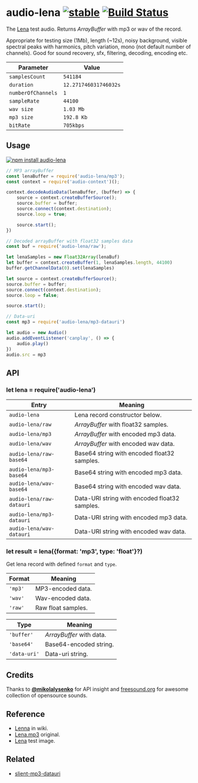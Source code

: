 # audio-lena [![stable](https://img.shields.io/badge/stability-stable-brightgreen.svg)](http://github.com/badges/stability-badges) [![Build Status](https://img.shields.io/travis/audiojs/audio-lena.svg)](https://travis-ci.org/audiojs/audio-lena)

The [Lena](https://www.freesound.org/people/heshamwhite/sounds/246148/) test audio. Returns _ArrayBuffer_ with mp3 or wav of the record.

Appropriate for testing size (1Mb), length (~12s), noisy background, visible spectral peaks with harmonics, pitch variation, mono (not default number of channels). Good for sound recovery, sfx, filtering, decoding, encoding etc.

| Parameter | Value |
|---|---|
| `samplesCount` | `541184` |
| `duration` | `12.271746031746032s` |
| `numberOfChannels` | `1` |
| `sampleRate` | `44100` |
| `wav size` | `1.03 Mb` |
| `mp3 size` | `192.8 Kb` |
| `bitRate` | `705kbps` |

## Usage

[![npm install audio-lena](https://nodei.co/npm/audio-lena.png?mini=true)](https://npmjs.org/package/audio-lena/)

```js
// MP3 arrayBuffer
const lenaBuffer = require('audio-lena/mp3');
const context = require('audio-context')();

context.decodeAudioData(lenaBuffer, (buffer) => {
	source = context.createBufferSource();
	source.buffer = buffer;
	source.connect(context.destination);
	source.loop = true;

	source.start();
})
```

```js
// Decoded arrayBuffer with float32 samples data
const buf = require('audio-lena/raw');

let lenaSamples = new Float32Array(lenaBuf)
let buffer = context.createBuffer(1, lenaSamples.length, 44100)
buffer.getChannelData(0).set(lenaSamples)

let source = context.createBufferSource();
source.buffer = buffer;
source.connect(context.destination);
source.loop = false;

source.start();
```

```js
// Data-uri
const mp3 = require('audio-lena/mp3-datauri')

let audio = new Audio()
audio.addEventListener('canplay', () => {
	audio.play()
})
audio.src = mp3
```

## API

### let lena = require('audio-lena')

| Entry | Meaning |
|---|---|
| `audio-lena` | Lena record constructor below. |
| `audio-lena/raw` | _ArrayBuffer_ with float32 samples. |
| `audio-lena/mp3` | _ArrayBuffer_ with encoded mp3 data. |
| `audio-lena/wav` | _ArrayBuffer_ with encoded wav data. |
| `audio-lena/raw-base64` | Base64 string with encoded float32 samples. |
| `audio-lena/mp3-base64` | Base64 string with encoded mp3 data. |
| `audio-lena/wav-base64` | Base64 string with encoded wav data. |
| `audio-lena/raw-datauri` | Data-URI string with encoded float32 samples. |
| `audio-lena/mp3-datauri` | Data-URI string with encoded mp3 data. |
| `audio-lena/wav-datauri` | Data-URI string with encoded wav data. |

### let result = lena({format: 'mp3', type: 'float'}?)

Get lena record with defined `format` and `type`.

| Format | Meaning |
|---|---|
| `'mp3'` | MP3-encoded data. |
| `'wav'` | Wav-encoded data. |
| `'raw'` | Raw float samples. |

| Type | Meaning |
|---|---|
| `'buffer'` | _ArrayBuffer_ with data. |
| `'base64'` | Base64-encoded string. |
| `'data-uri'` | Data-uri string. |


## Credits

Thanks to **[@mikolalysenko](https://github.com/mikolalysenko)** for API insight and [freesound.org](https://www.freesound.org) for awesome collection of opensource sounds.

## Reference

* [Lenna](https://en.wikipedia.org/wiki/Lenna) in wiki.
* [Lena.mp3](https://www.freesound.org/people/heshamwhite/sounds/246148/) original.
* [Lena](https://github.com/mikolalysenko/lena) test image.

## Related

* [slient-mp3-datauri](https://github.com/Jam3/silent-mp3-datauri)
